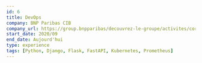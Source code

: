 ```yaml
---
id: 6
title: DevOps
company: BNP Paribas CIB
company_url: https://group.bnpparibas/decouvrez-le-groupe/activites/corporate-institutional-banking
start_date: 2020/09
end_date: Aujourd'hui
type: experience
tags: [Python, Django, Flask, FastAPI, Kubernetes, Prometheus]
---
```


